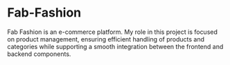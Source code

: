 # Fab-Fashion
Fab Fashion is an e-commerce platform. My role in this project is focused on product management, ensuring efficient handling of products and categories while supporting a smooth integration between the frontend and backend components.
